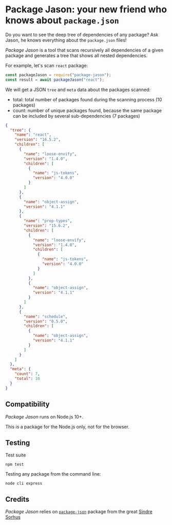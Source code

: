 # Package Jason: your new friend who knows about `package.json`

Do you want to see the deep tree of dependencies of any package? Ask Jason, he knows everything about the `package.json` files!

_Package Jason_ is a tool that scans recursively all dependencies of a given package and generates a tree that shows all nested dependencies.

For example, let's scan `react` package:

```js
const packageJason = require("package-jason");
const result = await packageJason("react");
```

We will get a JSON `tree` and `meta` data about the packages scanned:

- total: total number of packages found during the scanning process (10 packages)
- count: number of unique packages found, because the same package can be included by several sub-dependencies (7 packages)

```json
{
  "tree": {
    "name": "react",
    "version": "16.5.2",
    "children": [
      {
        "name": "loose-envify",
        "version": "1.4.0",
        "children": [
          {
            "name": "js-tokens",
            "version": "4.0.0"
          }
        ]
      },
      {
        "name": "object-assign",
        "version": "4.1.1"
      },
      {
        "name": "prop-types",
        "version": "15.6.2",
        "children": [
          {
            "name": "loose-envify",
            "version": "1.4.0",
            "children": [
              {
                "name": "js-tokens",
                "version": "4.0.0"
              }
            ]
          },
          {
            "name": "object-assign",
            "version": "4.1.1"
          }
        ]
      },
      {
        "name": "schedule",
        "version": "0.5.0",
        "children": [
          {
            "name": "object-assign",
            "version": "4.1.1"
          }
        ]
      }
    ]
  },
  "meta": {
    "count": 7,
    "total": 10
  }
}
```

## Compatibility

_Package Jason_ runs on Node.js 10+.

This is a package for the Node.js only, not for the browser.

## Testing

Test suite

```
npm test
```

Testing any package from the command line:

```
node cli express
```

## Credits

_Package Jason_ relies on [`package-json`](https://github.com/sindresorhus/package-json) package from the great [Sindre Sorhus](https://github.com/sindresorhus)
